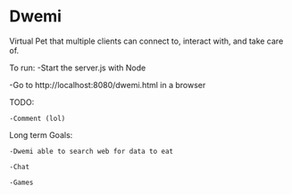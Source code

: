 # Dwemi
Virtual Pet that multiple clients can connect to, interact with, and take care of.

To run:
  -Start the server.js with Node
  
  -Go to http://localhost:8080/dwemi.html in a browser
  
  
TODO:
      
    -Comment (lol)
  
  
  
  Long term Goals:
    
    -Dwemi able to search web for data to eat
    
    -Chat
    
    -Games
  
